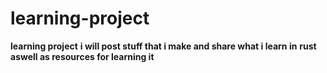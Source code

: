 # learning-project
**learning project**
**i will post stuff that i make and share what i learn in**
**rust**
**aswell as resources for learning it**
